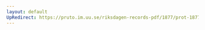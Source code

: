 ```yaml
---
layout: default
UpRedirect: https://pruto.im.uu.se/riksdagen-records-pdf/1877/prot-1877--fk--015/prot-1877--fk--015_013.pdf
---
```

